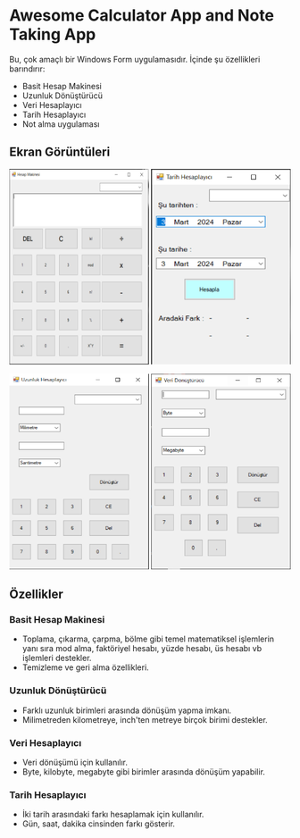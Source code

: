# Awesome Calculator App and Note Taking App
Bu, çok amaçlı bir Windows Form uygulamasıdır. İçinde şu özellikleri barındırır:

- Basit Hesap Makinesi
- Uzunluk Dönüştürücü
- Veri Hesaplayıcı
- Tarih Hesaplayıcı
- Not alma uygulaması

## Ekran Görüntüleri
<img src="HesapMakinesi/image/HesapMakinesi.PNG" width = "250" height="350"> <img src="HesapMakinesi/image/TarihHesaplayici.PNG" width = "250" height="350">

<img src="HesapMakinesi/image/UzunlukHesaplayici.PNG" width = "250" height="350"> <img src="HesapMakinesi/image/VeriHesaplayici.PNG" width = "250" height="350">


## Özellikler

### Basit Hesap Makinesi

- Toplama, çıkarma, çarpma, bölme gibi temel matematiksel işlemlerin yanı sıra mod alma, faktöriyel hesabı, yüzde hesabı, üs hesabı vb işlemleri destekler.
- Temizleme ve geri alma özellikleri.

### Uzunluk Dönüştürücü

- Farklı uzunluk birimleri arasında dönüşüm yapma imkanı.
- Milimetreden kilometreye, inch'ten metreye birçok birimi destekler.

### Veri Hesaplayıcı

- Veri dönüşümü için kullanılır.
- Byte, kilobyte, megabyte gibi birimler arasında dönüşüm yapabilir.

### Tarih Hesaplayıcı

- İki tarih arasındaki farkı hesaplamak için kullanılır.
- Gün, saat, dakika cinsinden farkı gösterir.
